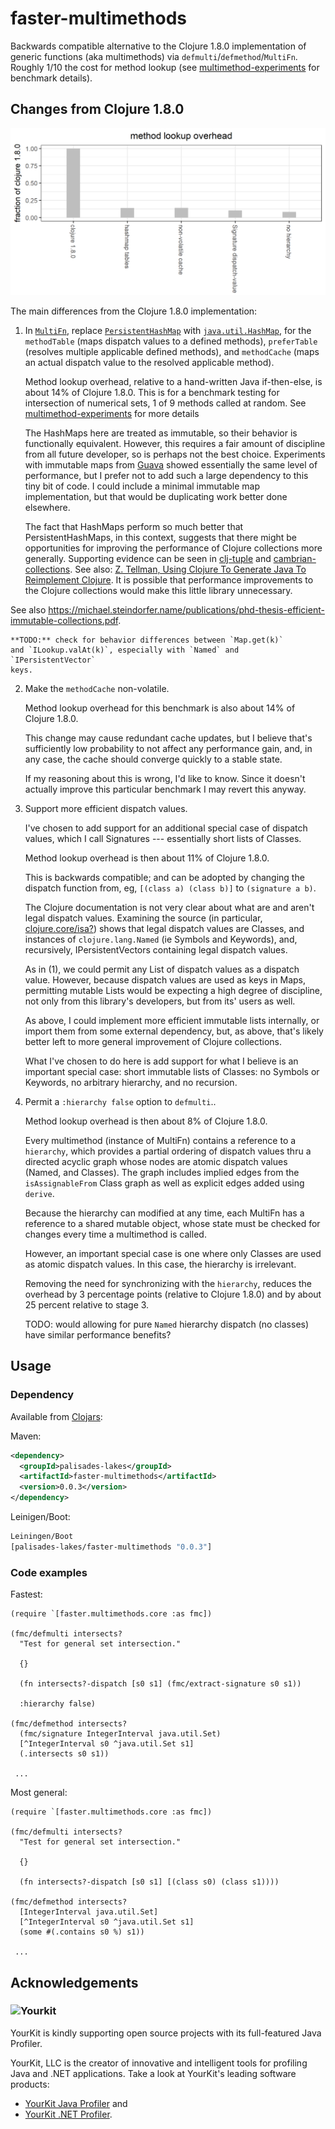 # faster-multimethods

Backwards compatible alternative to the 
Clojure 1.8.0 implementation of generic functions (aka multimethods)
via  `defmulti`/`defmethod`/`MultiFn`.
Roughly 1/10 the cost for method lookup
(see [multimethod-experiments]() for benchmark details).


## Changes from Clojure 1.8.0

![faster-multimethods vs Clojure 1.8.0](docs/figs/bench-plus-defmulti.overhead.png)

The main differences from the Clojure 1.8.0 implementation:

1. In
[`MultiFn`](https://github.com/clojure/clojure/blob/master/src/jvm/clojure/lang/MultiFn.java),
replace 
[`PersistentHashMap`](https://github.com/clojure/clojure/blob/master/src/jvm/clojure/lang/PersistentHashMap.java)
with 
[`java.util.HashMap`](https://docs.oracle.com/javase/8/docs/api/java/util/HashMap.html),
for the `methodTable` (maps dispatch values to a defined methods),
`preferTable` (resolves multiple applicable defined methods),
and `methodCache` (maps an actual dispatch value 
to the resolved applicable method).

    Method lookup overhead, relative to a hand-written Java 
    if-then-else, is about 14% of Clojure 1.8.0. This is for a
    benchmark testing for intersection of numerical sets, 1 of 9 
    methods called at random. See 
    [multimethod-experiments](https://github.com/palisades-lakes/multimethod-experiments) for 
    more details

    The HashMaps here are treated as immutable, so their behavior
is functionally equivalent. 
However, this requires a fair amount of discipline from all
future developer, so is perhaps not the best choice.
Experiments with immutable
maps from [Guava](https://github.com/google/guava) showed 
essentially the same level of performance, but I prefer not to add
such a large dependency to this tiny bit of code.
I could include a minimal immutable map implementation, but that 
would be duplicating work better done elsewhere.

    The fact that HashMaps perform so much better that PersistentHashMaps,
in this context, suggests that there might be opportunities for
improving the performance of Clojure collections more generally.
Supporting evidence can be seen in
[clj-tuple](https://github.com/ztellman/clj-tuple)
and 
[cambrian-collections](https://github.com/ztellman/cambrian-collections).
See also:
[Z. Tellman, Using Clojure To Generate Java To Reimplement Clojure](https://www.factual.com/blog/using-clojure-to-generate-java-to-reimplement-clojure). 
It is possible that performance improvements to the
Clojure collections would make this little library unnecessary.

See also https://michael.steindorfer.name/publications/phd-thesis-efficient-immutable-collections.pdf.

    **TODO:** check for behavior differences between `Map.get(k)`
    and `ILookup.valAt(k)`, especially with `Named` and `IPersistentVector`
    keys.

2. Make the `methodCache` non-volatile. 

    Method lookup overhead for this benchmark is also about 14% 
    of Clojure 1.8.0.
    
    This change may cause redundant cache updates, but I believe
    that's sufficiently low probability to not affect any
    performance gain, and, in any case, the cache should converge
    quickly to a stable state.
    
    If my reasoning about this is wrong, I'd like to know.
    Since it doesn't actually improve this particular benchmark
    I may revert this anyway.
    
3. Support more efficient dispatch values.  

    I've chosen to add support for an additional special case of
    dispatch values,
    which I call Signatures --- essentially short lists of Classes.
    
    Method lookup overhead is then about 11% of Clojure 1.8.0.
    
    This is backwards compatible; and can be adopted by changing
    the dispatch function from, eg, `[(class a) (class b)]` to
    `(signature a b)`.
    
    The Clojure documentation is not very clear about what are
    and aren't legal dispatch values. Examining the source
    (in particular, 
    [clojure.core/isa?](https://github.com/clojure/clojure/blob/master/src/clj/clojure/core.clj#L5468)) 
    shows that legal dispatch values are Classes, and instances
    of `clojure.lang.Named` (ie Symbols and Keywords),
    and, recursively, IPersistentVectors containing legal dispatch
    values.
    
    As in (1), we could permit any List of dispatch values as a 
    dispatch value. However, because dispatch values are used
    as keys in Maps, permitting mutable Lists would be expecting
    a high degree of discipline,
    not only from this library's developers, but from its' users
    as well.
    
    As above, I could implement more efficient immutable lists
    internally, or import them from some external dependency,
    but, as above, that's likely better left to more general
    improvement of Clojure collections.
    
    What I've chosen to do here is add support for what I believe
    is an important special case: short immutable lists of Classes:
    no Symbols or Keywords, no arbitrary hierarchy, and no
    recursion.
    
4. Permit a `:hierarchy false` option to `defmulti`..

    Method lookup overhead is then about 8% of Clojure 1.8.0.
    
    Every multimethod (instance of MultiFn) contains a reference
    to a `hierarchy`, which provides
    a partial ordering of dispatch values thru a directed acyclic
    graph whose nodes are atomic dispatch values (Named,
    and Classes). The graph includes implied edges 
    from the `isAssignableFrom` Class graph as well as explicit
    edges added using `derive`.
    
    Because the hierarchy can modified at any time, each MultiFn
    has a reference to a shared mutable object, whose state must
    be checked for changes every time a multimethod is called.
    
    However, an important special case is one where only Classes
    are used as atomic dispatch values. In this case, the hierarchy
    is irrelevant. 
    
    Removing the need for synchronizing with the `hierarchy`,
    reduces the overhead by 3 percentage points 
    (relative to Clojure 1.8.0) and by about 25 percent relative 
    to stage 3.
    
    TODO: would allowing for pure `Named` hierarchy dispatch
    (no classes) have similar performance benefits?
    
    
## Usage

### Dependency 

Available from 
[Clojars](https://clojars.org/palisades-lakes/faster-multimethods):

Maven:

```xml
<dependency>
  <groupId>palisades-lakes</groupId>
  <artifactId>faster-multimethods</artifactId>
  <version>0.0.3</version>
</dependency>
```

Leinigen/Boot:
```clojure
Leiningen/Boot
[palisades-lakes/faster-multimethods "0.0.3"]
```

### Code examples

Fastest:

```
(require `[faster.multimethods.core :as fmc])

(fmc/defmulti intersects?
  "Test for general set intersection."
  
  {}  
  
  (fn intersects?-dispatch [s0 s1] (fmc/extract-signature s0 s1))
  
  :hierarchy false)
  
(fmc/defmethod intersects? 
  (fmc/signature IntegerInterval java.util.Set)
  [^IntegerInterval s0 ^java.util.Set s1]
  (.intersects s0 s1))
  
 ...
 ``` 
  
Most general:

```
(require `[faster.multimethods.core :as fmc])

(fmc/defmulti intersects?
  "Test for general set intersection."
  
  {}  
  
  (fn intersects?-dispatch [s0 s1] [(class s0) (class s1))))
  
(fmc/defmethod intersects? 
  [IntegerInterval java.util.Set]
  [^IntegerInterval s0 ^java.util.Set s1]
  (some #(.contains s0 %) s1))
  
 ...
 ``` 
  
## Acknowledgements

### ![Yourkit](https://www.yourkit.com/images/yklogo.png)

YourKit is kindly supporting open source projects with its full-featured Java
Profiler.

YourKit, LLC is the creator of innovative and intelligent tools for profiling
Java and .NET applications. Take a look at YourKit's leading software products:

* <a href="http://www.yourkit.com/java/profiler/index.jsp">YourKit Java Profiler</a> and
* <a href="http://www.yourkit.com/.net/profiler/index.jsp">YourKit .NET Profiler</a>.






